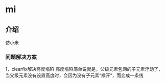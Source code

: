 # mi

## 介绍  
仿小米

### 问题解决方案
1，clearfix解决高度塌陷
高度塌陷简单说就是，父级元素包涵的子元素浮动了，当父级元素没有设置高度时，会因为没有子元素“撑开”，而变成一条线